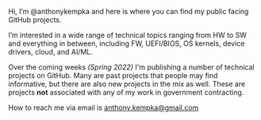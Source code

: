 Hi, I’m @anthonykempka and here is where you can find my public facing GitHub projects.

I’m interested in a wide range of technical topics ranging from HW to SW and everything in between, including FW, UEFI/BIOS, OS kernels, device drivers, cloud, and AI/ML.

Over the coming weeks _(Spring 2022)_ I'm publishing a number of technical projects on GitHub. Many are past projects that people may find informative, but there are also new projects in the mix as well. These are projects **not** associated with any of my work in government contracting.

How to reach me via email is <anthony.kempka@gmail.com>

<!---
anthonykempka/anthonykempka is a ✨ special ✨ repository because its `README.md` (this file) appears on your GitHub profile.
You can click the Preview link to take a look at your changes.
--->
